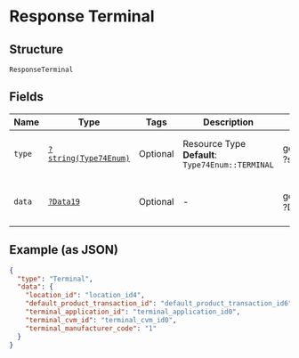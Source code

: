 
# Response Terminal

## Structure

`ResponseTerminal`

## Fields

| Name | Type | Tags | Description | Getter | Setter |
|  --- | --- | --- | --- | --- | --- |
| `type` | [`?string(Type74Enum)`](../../doc/models/type-74-enum.md) | Optional | Resource Type<br>**Default**: `Type74Enum::TERMINAL` | getType(): ?string | setType(?string type): void |
| `data` | [`?Data19`](../../doc/models/data-19.md) | Optional | - | getData(): ?Data19 | setData(?Data19 data): void |

## Example (as JSON)

```json
{
  "type": "Terminal",
  "data": {
    "location_id": "location_id4",
    "default_product_transaction_id": "default_product_transaction_id6",
    "terminal_application_id": "terminal_application_id0",
    "terminal_cvm_id": "terminal_cvm_id0",
    "terminal_manufacturer_code": "1"
  }
}
```

